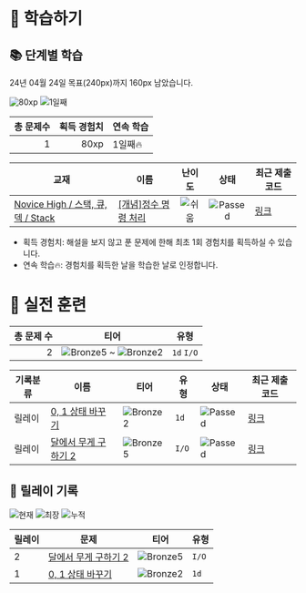 # 📖 학습하기

## 📚 단계별 학습
24년 04월 24일 목표(240px)까지 160px 남았습니다.

![80xp](https://img.shields.io/badge/EXP-80xp-%235cb85c.svg?for-the-badge)
![1일째](https://img.shields.io/badge/연속학습-1일째-%23E34F26.svg?for-the-badge)

|총 문제수|획득 경험치|연속 학습|
|---:|---:|---|
1|80xp|1일째🔥|

|교재|이름|난이도|상태|최근 제출 코드|
|---|---|:---:|:---:|---|
|[Novice High / 스택, 큐, 덱 / Stack](https://www.codetree.ai/missions?missionId=6)|[[개념]정수 명령 처리](https://www.codetree.ai/missions/6/problems/process-numeric-commands)|![쉬움][easy]|![Passed][passed]|[링크](https://github.com/joejaeyoung/codetree-TILs/blob/main/240424/%EC%A0%95%EC%88%98%20%EB%AA%85%EB%A0%B9%20%EC%B2%98%EB%A6%AC/process-numeric-commands.cpp)|


* 획득 경험치: 해설을 보지 않고 푼 문제에 한해 최초 1회 경험치를 획득하실 수 있습니다.
* 연속 학습🔥: 경험치를 획득한 날을 학습한 날로 인정합니다.


# 🥇 실전 훈련
|총 문제 수|티어|유형|
|---:|---|---|
|2|![Bronze5][b5] ~ ![Bronze2][b2]|`1d` `I/O`|

|기록분류|이름|티어|유형|상태|최근 제출 코드|
|---|---|---|---|---|---|
|릴레이|[0, 1 상태 바꾸기](https://www.codetree.ai/training-field/search/problems/0,-1-change-state)|![Bronze2][b2]|`1d`|![Passed][passed]|[링크](https://github.com/joejaeyoung/codetree-TILs/blob/main/240424/0%2C%201%20%EC%83%81%ED%83%9C%20%EB%B0%94%EA%BE%B8%EA%B8%B0/0,-1-change-state.cpp)|
|릴레이|[달에서 무게 구하기 2](https://www.codetree.ai/training-field/search/problems/weight-on-the-moon-2)|![Bronze5][b5]|`I/O`|![Passed][passed]|[링크](https://github.com/joejaeyoung/codetree-TILs/blob/main/240424/%EB%8B%AC%EC%97%90%EC%84%9C%20%EB%AC%B4%EA%B2%8C%20%EA%B5%AC%ED%95%98%EA%B8%B0%202/weight-on-the-moon-2.cpp)|


## 🏃 릴레이 기록
![현재](https://img.shields.io/badge/현재_릴레이-2-%235cb85c.svg?for-the-badge)
![최장](https://img.shields.io/badge/최장_릴레이-2-%23E34F26.svg?for-the-badge)
![누적](https://img.shields.io/badge/누적_릴레이-2-%2300599C.svg?for-the-badge)

|릴레이|문제|티어|유형|
|---|---|---|---|
|2|[달에서 무게 구하기 2](https://www.codetree.ai/training-field/search/problems/weight-on-the-moon-2)|![Bronze5][b5]|`I/O`|
|1|[0, 1 상태 바꾸기](https://www.codetree.ai/training-field/search/problems/0,-1-change-state)|![Bronze2][b2]|`1d`|










[b5]: https://img.shields.io/badge/Bronze_5-%235D3E31.svg
[b4]: https://img.shields.io/badge/Bronze_4-%235D3E31.svg
[b3]: https://img.shields.io/badge/Bronze_3-%235D3E31.svg
[b2]: https://img.shields.io/badge/Bronze_2-%235D3E31.svg
[b1]: https://img.shields.io/badge/Bronze_1-%235D3E31.svg
[s5]: https://img.shields.io/badge/Silver_5-%23394960.svg
[s4]: https://img.shields.io/badge/Silver_4-%23394960.svg
[s3]: https://img.shields.io/badge/Silver_3-%23394960.svg
[s2]: https://img.shields.io/badge/Silver_2-%23394960.svg
[s1]: https://img.shields.io/badge/Silver_1-%23394960.svg
[g5]: https://img.shields.io/badge/Gold_5-%23FFC433.svg
[g4]: https://img.shields.io/badge/Gold_4-%23FFC433.svg
[g3]: https://img.shields.io/badge/Gold_3-%23FFC433.svg
[g2]: https://img.shields.io/badge/Gold_2-%23FFC433.svg
[g1]: https://img.shields.io/badge/Gold_1-%23FFC433.svg
[p5]: https://img.shields.io/badge/Platinum_5-%2376DDD8.svg
[p4]: https://img.shields.io/badge/Platinum_4-%2376DDD8.svg
[p3]: https://img.shields.io/badge/Platinum_3-%2376DDD8.svg
[p2]: https://img.shields.io/badge/Platinum_2-%2376DDD8.svg
[p1]: https://img.shields.io/badge/Platinum_1-%2376DDD8.svg
[passed]: https://img.shields.io/badge/Passed-%23009D27.svg
[failed]: https://img.shields.io/badge/Failed-%23D24D57.svg
[easy]: https://img.shields.io/badge/쉬움-%235cb85c.svg?for-the-badge
[medium]: https://img.shields.io/badge/보통-%23FFC433.svg?for-the-badge
[hard]: https://img.shields.io/badge/어려움-%23D24D57.svg?for-the-badge
